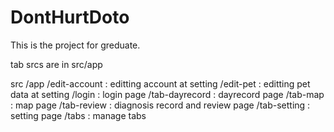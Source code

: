 # DontHurtDoto

This is the project for greduate.

tab srcs are in src/app

src
  /app
    /edit-account   : editting account at setting
    /edit-pet       : editting pet data at setting
    /login          : login page
    /tab-dayrecord  : dayrecord page
    /tab-map        : map page
    /tab-review     : diagnosis record and review page
    /tab-setting    : setting page
    /tabs           : manage tabs